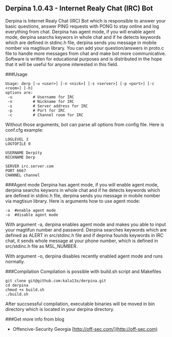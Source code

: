 ## Derpina 1.0.43 - Internet Realy Chat (IRC) Bot
Derpina is Internet Realy Chat (IRC) Bot which is responsible to answer your basic questions, answer PING requests with PONG to stay online and log everything from chat. Derpina has agent mode, if you will enable agent mode, derpina searchs keywors in whole chat and if he detects keywords which are defined in stdinc.h file, derpina sends you message in mobile nomber via magtisun library. You can add your question/answers in proto.c file to handle more messages from chat and make bot more communicative. Software is written for educational purposes and is distributed in the hope that it will be useful for anyone interested in this field.

###Usage
```
Usage: derp [-u <user>] [-n <nick>] [-s <server>] [-p <port>] [-c <room>] [-h]
options are:
 -u         # Username for IRC
 -n         # Nickname for IRC
 -s         # Server address for IRC
 -p         # Port for IRC
 -c         # Channel room for IRC
```
Without those arguments, bot can parse all options from config file. Here is conf.cfg example:
```
LOGLEVEL 3
LOGTOFILE 0

USERNAME Derpity
NICKNAME Derp

SERVER irc.server.com
PORT 6667
CHANNEL channel
```

###Agent mode
Derpina has agent mode, if you will enable agent mode, derpina searchs keywors in whole chat and if he detects keywords which are defined in stdinc.h file, derpina sends you message in mobile nomber via magtisun library.
Here is arguments how to use agent mode:
```
-a  #enable agent mode
-o  #disable agent mode
```

With argument -a, derpina enables agent mode and makes you able to input your magtifun number and password. Derpina searches keywords which are defined as ALERT in src/stdinc.h file and if deprina founds keywords in IRC chat, it sends whole message at your phone number, which is defined in src/stdinc.h file as MSL_NUMBER.

With argument -o, derpina disables recently enabled agent mode and runs normally.

###Compilation
Compilation is possible with build.sh script and Makefiles
```
git clone git@github.com:kala13x/derpina.git
cd derpina
chmod +x build.sh
./build.sh
```
After succsessful compilation, executable binaries will be moved in bin directory which is located in your derpina directory.

###Get more info from blog
- Offencive-Security Georgia [http://off-sec.com/](http://off-sec.com)
